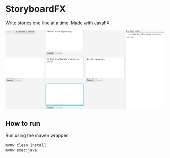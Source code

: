 # StoryboardFX

Write stories one line at a time. Made with JavaFX.

![StoryboardFX Screenshot](StoryboardFX1.png)

## How to run
Run using the maven wrapper.

```
mvnw clean install
mvnw exec:java
```
